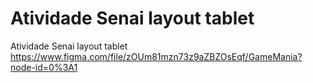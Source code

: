 # Atividade Senai layout tablet
Atividade Senai layout tablet  https://www.figma.com/file/zOUm81mzn73z9aZBZOsEqf/GameMania?node-id=0%3A1
